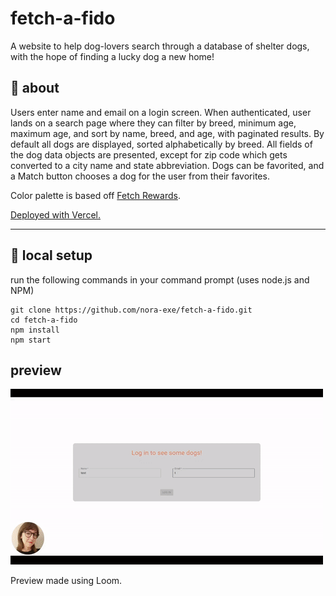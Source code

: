 # fetch-a-fido

A website to help dog-lovers search through a database of shelter dogs, with the hope of finding a lucky dog a new home!

## 🐶 about
Users enter name and email on a login screen. When authenticated, user lands on a search page where they can filter by breed, minimum age, maximum age, and sort by name, breed, and age, with paginated results. By default all dogs are displayed, sorted alphabetically by breed. All fields of the dog data objects are presented, except for zip code which gets converted to a city name and state abbreviation. Dogs can be favorited, and a Match button chooses a dog for the user from their favorites.

Color palette is based off [Fetch Rewards](https://fetch.com/).

[Deployed with Vercel.](https://fetch-a-fido.vercel.app/)

***

## 🐶 local setup
run the following commands in your command prompt (uses node.js and NPM)
```
git clone https://github.com/nora-exe/fetch-a-fido.git
cd fetch-a-fido
npm install
npm start
```

## preview

![preview](https://raw.githubusercontent.com/nora-exe/fetch-a-fido/main/public/preview-fetch-fido.gif)

Preview made using Loom.
